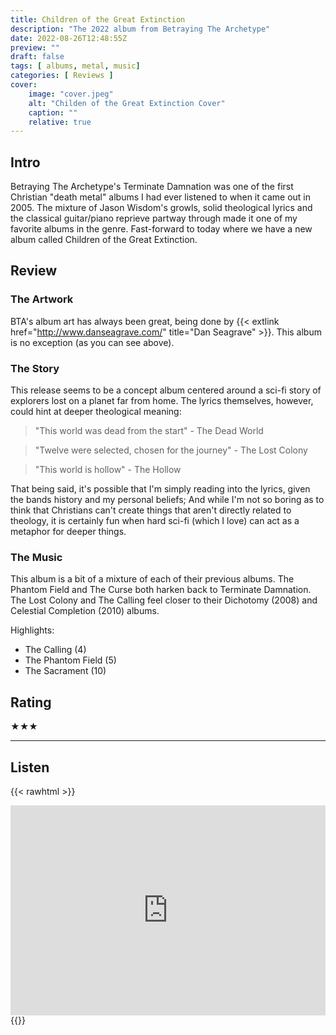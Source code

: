 ```yaml
---
title: Children of the Great Extinction
description: "The 2022 album from Betraying The Archetype"
date: 2022-08-26T12:48:55Z
preview: ""
draft: false
tags: [ albums, metal, music]
categories: [ Reviews ]
cover:
    image: "cover.jpeg"
    alt: "Childen of the Great Extinction Cover"
    caption: ""
    relative: true
---
```


## Intro

Betraying The Archetype's Terminate Damnation was one of the first Christian "death metal" albums I had ever listened to when it came out in 2005. The mixture of Jason Wisdom's growls, solid theological lyrics and the classical guitar/piano reprieve partway through made it one of my favorite albums in the genre. Fast-forward to today where we have a new album called Children of the Great Extinction.

## Review

### The Artwork

BTA's album art has always been great, being done by {{< extlink href="http://www.danseagrave.com/" title="Dan Seagrave" >}}. This album is no exception (as you can see above). 

### The Story
This release seems to be a concept album centered around a sci-fi story of explorers lost on a planet far from home. The lyrics themselves, however, could hint at deeper theological meaning:

> "This world was dead from the start" - The Dead World

> "Twelve were selected, chosen for the journey" - The Lost Colony

> "This world is hollow" - The Hollow

That being said, it's possible that I'm simply reading into the lyrics, given the bands history and my personal beliefs; And while I'm not so boring as to think that Christians can't create things that aren't directly related to theology, it is certainly fun when hard sci-fi (which I love) can act as a metaphor for deeper things.

### The Music
This album is a bit of a mixture of each of their previous albums. The Phantom Field and The Curse both harken back to Terminate Damnation. The Lost Colony and The Calling feel closer to their Dichotomy (2008) and Celestial Completion (2010) albums. 

Highlights:

- The Calling (4)
- The Phantom Field (5)
- The Sacrament (10)


## Rating

★★★

--- 
## Listen

{{< rawhtml >}}
<div style="max-width:100%;"><div style="position:relative;padding-bottom:calc(56.25% + 52px);height: 0;"><iframe style="position:absolute;top:0;left:0;" width="100%" height="100%" src="https://odesli.co/embed/?url=https%3A%2F%2Falbum.link%2Fi%2F1627109310&theme=light" frameborder="0" allowfullscreen sandbox="allow-same-origin allow-scripts allow-presentation allow-popups allow-popups-to-escape-sandbox" allow="clipboard-read; clipboard-write"></iframe></div></div>
{{</rawhtml >}}
